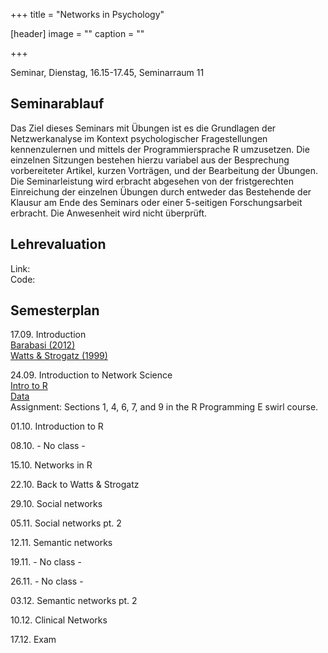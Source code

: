 +++
title = "Networks in Psychology"

[header]
image = ""
caption = ""

+++

<link rel="stylesheet" href="https://use.fontawesome.com/releases/v5.5.0/css/all.css" integrity="sha384-B4dIYHKNBt8Bc12p+WXckhzcICo0wtJAoU8YZTY5qE0Id1GSseTk6S+L3BlXeVIU" crossorigin="anonymous">



Seminar, Dienstag, 16.15-17.45, Seminarraum 11

## Seminarablauf

Das Ziel dieses Seminars mit Übungen ist es die Grundlagen der Netzwerkanalyse im Kontext psychologischer Fragestellungen kennenzulernen und mittels der Programmiersprache R umzusetzen. Die einzelnen Sitzungen bestehen hierzu variabel aus der Besprechung vorbereiteter Artikel, kurzen Vorträgen, und der Bearbeitung der Übungen. Die Seminarleistung wird erbracht abgesehen von der fristgerechten Einreichung der einzelnen Übungen durch entweder das Bestehende der Klausur am Ende des Seminars oder einer 5-seitigen Forschungsarbeit erbracht. Die Anwesenheit wird nicht überprüft.

## Lehrevaluation

Link: <!---https://k11331.evasys.de/evasys/online/---><br>
Code: <!---TMVEC--->

## Semesterplan

17.09. Introduction<br>
<i class="far fa-file-alt"></i> [Barabasi (2012)](../../literature/Networks/Barabasi2012NetworkTakeover.pdf)<br>
<i class="far fa-file-alt"></i> [Watts & Strogatz (1999)](../../literature/Networks/WattsStrogatz1998CollectiveDynamicsSmallWorld.pdf)

24.09. Introduction to Network Science<br>
<i class="fas fa-desktop fa-sm"></i> [Intro to R](https://therbootcamp.github.io/R4DS_2019Feb/_sessions/IntroToR/IntroToR.html)<br>
<i class="fas fa-desktop fa-sm"></i> [Data](https://therbootcamp.github.io/R4DS_2019Feb/_sessions/Data/Data.html)<br>
<i class="fas fa-list-ul fa-sm"></i> Assignment: Sections 1, 4, 6, 7, and 9 in the R Programming E swirl course.

01.10. Introduction to R<br>

08.10. - No class -<br>

15.10. Networks in R<br>

22.10. Back to Watts & Strogatz<br>

29.10. Social networks<br>

05.11. Social networks pt. 2<br>

12.11. Semantic networks<br>

19.11. - No class -<br>

26.11. - No class -<br>

03.12. Semantic networks pt. 2<br>

10.12. Clinical Networks<br>

17.12. Exam

<!--

02.10. <br>
<i class="fas fa-desktop fa-sm"></i> [Intro to R](https://therbootcamp.github.io/BaselRBootcamp_2018July/_sessions/IntroToR/IntroToR.html)<br>
<i class="fas fa-desktop fa-sm"></i> [Objects](https://therbootcamp.github.io/BaselRBootcamp_2018July/_sessions/Objects/Objects.html)<br>
<i class="fas fa-list-ul fa-sm"></i> [Assignment](https://therbootcamp.github.io/BaselRBootcamp_2018July/_sessions/Objects/Objects_practical.html)<br>
<i class="fas fa-file-upload fa-sm"></i> [Upload](https://docs.google.com/forms/d/e/1FAIpQLSdTK6me2AtgwV-0pept3wNkv_zZ8pljYUZjmWHOS-eeuzXqBw/viewform?usp=sf_link)

09.10. Networks in R<br>
<i class="fas fa-list-ul fa-sm"></i> [Assignment](assignments/watts_strogatz.pdf)<br>
<i class="fas fa-file-upload"></i> [Upload](https://docs.google.com/forms/d/e/1FAIpQLScCp4c14J7Ii2KhVe9SEG7Lm72-oYtwqNn9PsBIboZIkmjuaw/viewform?usp=sf_link)

16.10. Back to Watts & Strogatz<br>
<i class="fas fa-list-ul fa-sm"></i> [Assignment](assignments/watts_strogatz_pt2.pdf)<br>
<i class="fas fa-file-upload fa-sm"></i> [Upload](https://docs.google.com/forms/d/e/1FAIpQLScydGyIBzQYAoEKNIUaMWyCI2svqK1kIeZoItGThE5LsWF3kw/viewform?usp=sf_link)

23.10. - No class -

30.10. Social networks<br>
<i class="far fa-file-alt"></i> [Milgram (1967)](../../literature/Networks/Milgram1967SmallWorldProblem.pdf)<br>
<i class="far fa-file-alt"></i> [Dodds et al. (2003)](../../literature/Networks/DoddsEtAl2003SmallWorldByEmail.pdf)<br>
<i class="fas fa-list-ul fa-sm  fa-sm"></i> [Assignment](https://docs.google.com/forms/d/e/1FAIpQLSdljPsCQIz5Aqh5PTO2xsstpEygAi6yQqof7Od3Ghj0Bv4ryw/viewform?usp=sf_link)

06.11. Social networks pt. 2<br>
<i class="fas fa-desktop fa-sm"></i> [PsychoNet slides](https://docs.google.com/presentation/d/1NJE3dHfchnQ7LhWdI6rLuqX7ds3_tir4n2cGnBfmP6o/edit?usp=sharing)<br>
<i class="fas fa-database fa-sm"></i> [Responses](data/psychonet_responses.RDS)<br>
<i class="fas fa-list-ul fa-sm"></i> [Assignment](assignments/psychonet.pdf)<br>
<i class="fas fa-file-upload fa-sm"></i> [Upload](https://docs.google.com/forms/d/e/1FAIpQLSeRqksaUJbT99IyvTNIePc9MBypiwrNqi264JLQS_7gy_Fb9Q/viewform?usp=sf_link)

13.11. Social networks pt. 3<br>
<i class="fas fa-database fa-sm"></i> [Responses](data/psychonet_responses.RDS)<br>
<i class="fas fa-list-ul fa-sm"></i> [Assignment](assignments/psychonet_pt2.pdf)<br>
<i class="fas fa-file-upload fa-sm"></i> [Upload](https://docs.google.com/forms/d/e/1FAIpQLSedJXd4AwlpoUcFAjAq8hoBxd-KXssnGHKIjqPG0I4aC0VAbg/viewform?usp=sf_link)

20.11. Semantic networks<br>
<i class="far fa-file-alt"></i> [Wulff et al. (in prep)](https://psyarxiv.com/s73dp/download)<br>
<i class="fas fa-list-ul fa-sm  fa-sm"></i> [Assignment](https://docs.google.com/forms/d/e/1FAIpQLSdlq8bPWR2J_j5GnEsvKbzbH-RsvRy8np7hPMVji7GR1awgsg/viewform?usp=sf_link)

27.11. - No class -

04.12. Semantic networks pt. 2<br>
<i class="fas fa-database fa-sm"></i> [Responses](data/city_edges.RDS)<br>
<i class="fas fa-list-ul fa-sm"></i> [Assignment](assignments/citynet.pdf)<br>

11.12. Clinical Networks<br>
<i class="far fa-file-alt"></i> [Borsboom & Cramer, 2013](../../literature/Networks/BorsboomCramer2013AnnualReview.pdf)

18.12. Exam

--->
